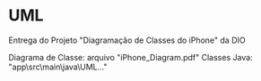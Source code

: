 # UML

Entrega do Projeto "Diagramação de Classes do iPhone" da DIO

Diagrama de Classe: arquivo "iPhone_Diagram.pdf"
Classes Java: "app\src\main\java\UML\..."
